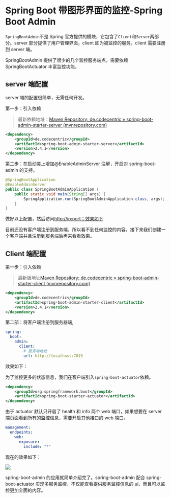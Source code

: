 # Spring Boot 带图形界面的监控-Spring Boot Admin

`SpringBootAdmin`不是 Spring 官方提供的模块，它包含了`Client`和`Server`两部分。server 部分提供了用户管理界面，client 即为被监控的服务。client 需要注册到 server 端。

SpringBootAdmin 提供了很少的几个监控服务端点，需要依赖 SpringBootActuator 丰富监控功能。

## server 端配置

server 端的配置很简单，无需任何开发。

第一步：引入依赖

> 最新依赖地址：[Maven Repository: de.codecentric » spring-boot-admin-starter-server (mvnrepository.com)](https://mvnrepository.com/artifact/de.codecentric/spring-boot-admin-starter-server)

```xml
<dependency>
    <groupId>de.codecentric</groupId>
    <artifactId>spring-boot-admin-starter-server</artifactId>
    <version>2.4.1</version>
</dependency>
```

第二步：在启动类上增加@EnableAdminServer 注解，开启对 spring-boot-admin 的支持。

```java
@SpringBootApplication
@EnableAdminServer
public class SpringBootAdminApplication {
    public static void main(String[] args) {
        SpringApplication.run(SpringBootAdminApplication.class, args);
    }
}
```

做好以上配置，然后访问[http://ip:port；效果如下](http://ip:port；效果如下)

目前还没有客户端注册到服务端，所以看不到任何监控的内容，接下来我们创建一个客户端并且注册到服务端后再来看看效果。

## Client 端配置

第一步：引入依赖

> 最新版地址[Maven Repository: de.codecentric » spring-boot-admin-starter-client (mvnrepository.com)](https://mvnrepository.com/artifact/de.codecentric/spring-boot-admin-starter-client)

```xml
<dependency>
    <groupId>de.codecentric</groupId>
    <artifactId>spring-boot-admin-starter-client</artifactId>
    <version>2.4.1</version>
</dependency>
```

第二部：将客户端注册到服务器端,

```yaml
spring:
  boot:
    admin:
      client:
        # 服务端地址
        url: http://localhost:7019
```

效果如下：

为了监控更多的状态信息，我们在客户端引入`spring-boot-actuator`依赖。

```xml
<dependency>
    <groupId>org.springframework.boot</groupId>
    <artifactId>spring-boot-starter-actuator</artifactId>
</dependency>
```

由于 actuator 默认只开启了 health 和 info 两个 web 端口，如果想要在 server 端页面看到所有的监控信息，需要开启其他接口的 web 端口。

```yaml
management:
  endpoints:
    web:
      exposure:
        include: "*"
```

现在的效果如下：

![](https://cdn.jsdelivr.net/gh/moomhub/notes_images01/images/1623833694428-12811277-a126-4dcb-8383-ea56a022fcc9.png)

spring-boot-admin 的应用就简单介绍完了。spring-boot-admin 配合 spring-boot-actuator 实现多服务监控，不仅能查看提供服务监控信息的 ui，而且可以监控更加全面的内容。
